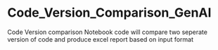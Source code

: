 # Code_Version_Comparison_GenAI
Code Version comparison Notebook code will compare two seperate version of code and produce excel report based on input format
